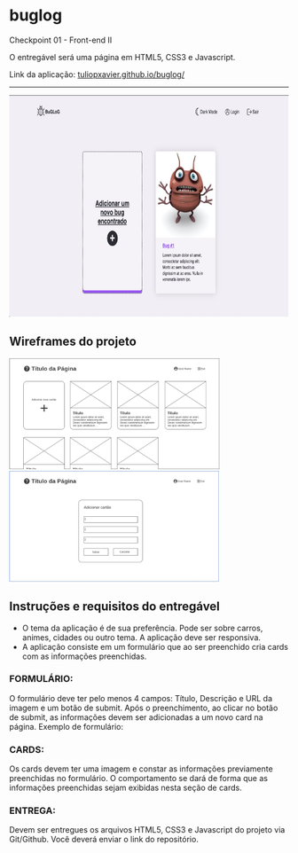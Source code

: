 # buglog
Checkpoint 01 - Front-end II

O entregável será uma página em HTML5, CSS3 e Javascript. 

Link da aplicação:
<a href="https://tuliopxavier.github.io/buglog/" target="_blank">tuliopxavier.github.io/buglog/</a>

<hr>

<img height="400px" width="auto" alt="App Screenshot" src="./img/bugLog-screenShot.png">

## Wireframes do projeto

<img height="200px" width="auto" alt="wireframe 01" src="./img/wireframe01.png" about_blank/><img height="200px" width="auto" alt="wireframe 02" src="./img/wireframe02.png"/>

## Instruções e requisitos do entregável
	
- O tema da aplicação é de sua preferência. Pode ser sobre carros, animes, cidades ou outro tema. A aplicação deve ser responsiva.
- A aplicação consiste em um formulário que ao ser preenchido cria cards com as informações preenchidas.


### FORMULÁRIO: 
O formulário deve ter pelo menos 4 campos: Título, Descrição e URL da imagem e um botão de submit.
Após o preenchimento, ao clicar no botão de submit, as informações devem ser adicionadas a um novo card na página.
Exemplo de formulário:

### CARDS:
Os cards devem ter uma imagem e constar as informações previamente preenchidas no formulário. O comportamento se dará de forma que as informações preenchidas sejam exibidas nesta seção de cards.

### ENTREGA:
Devem ser entregues os arquivos HTML5, CSS3 e Javascript do projeto via Git/Github. Você deverá enviar o link do repositório.
